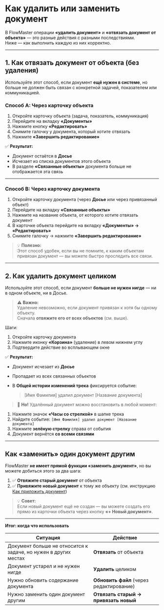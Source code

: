 # Как удалить или заменить документ

В FlowMaster операции **«удалить документ»** и **«отвязать документ от объекта»** — это разные действия с разными последствиями.  
Ниже — как выполнить каждую из них корректно.

---

## 1. Как отвязать документ от объекта (без удаления)

Используйте этот способ, если документ **ещё нужен в системе**, но больше не должен быть связан с конкретной задачей, показателем или коммуникацией.

### Способ A: Через карточку объекта
1. Откройте карточку объекта (задача, показатель, коммуникация)
2. Перейдите на вкладку **«Документы»**
3. Нажмите кнопку **«Редактировать»**
4. Снимите галочку у документа, который хотите отвязать
5. Нажмите **«Завершить редактирование»**

✅ **Результат:**

- Документ остаётся в **Досье**
- Исчезает из списка документов этого объекта
- В разделе **«Связанные объекты»** документа больше не отображается эта связь

---

### Способ B: Через карточку документа
1. Откройте карточку документа (через **Досье** или через привязанный объект)
2. Перейдите на вкладку **«Связанные объекты»**
3. Нажмите на название объекта, от которого хотите отвязать документ
4. В карточке объекта перейдите на вкладку **«Документы» → «Редактировать»**
5. Снимите галочку → нажмите **«Завершить редактирование»**

> 💡 **Полезно:**  
> Этот способ удобен, если вы не помните, к каким объектам привязан документ — вы можете быстро проследить все связи.

---

## 2. Как удалить документ целиком

Используйте этот способ, если документ **больше не нужен нигде** — ни в одном объекте, ни в Досье.

> ⚠️ **Важно:**  
> Удаление невозможно, если документ привязан к хотя бы одному объекту.  
> Сначала **отвяжите его от всех объектов** (см. выше).

Шаги:

1. Откройте карточку документа
2. Нажмите иконку **«Корзина»** (удаление) в левом нижнем углу 
3. Подтвердите действие во всплывающем окне

✅ **Результат:**

- Документ исчезает из **Досье**
- Пропадает из всех связанных объектов
- В **Общей истории изменений трека** фиксируется событие:

    > [Имя Фамилия] удалил документ [Название документа]

> 🔁 **Но!** Удалённый документ можно восстановить в любой момент:

1. Нажмите значок **«Часы со стрелкой»** в шапке трека
2. Найдите событие: `[Имя Фамилия] удалил документ [Название документа]`
3. Нажмите **зелёную стрелку** справа от события
4. Документ вернётся **со всеми связями**

---

##  Как «заменить» один документ другим

FlowMaster **не имеет прямой функции «заменить документ»**, но вы можете добиться этого за два шага:

1. ✅ **Отвяжите старый документ** от объекта
2. ✅ **Привяжите новый документ** к тому же объекту (см. инструкцию [Как приложить документ](how-to-attach-document.md))

> 💡 **Совет:**  
> Если новый документ ещё не создан — вы можете создать его прямо из карточки объекта через кнопку **«+ Новый документ»**.

---

**Итог: когда что использовать**

| Ситуация | Действие |
|--------|---------|
| Документ больше не относится к задаче, но нужен в других местах | **Отвязать** от объекта |
| Документ устарел и не нужен нигде | **Удалить** целиком |
| Нужно обновить содержание документа | **Обновить файл** (через редактирование) |
| Нужно заменить один документ другим | **Отвязать старый → привязать новый** |